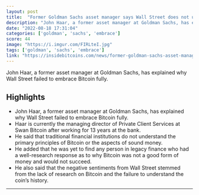 ```yaml
---
layout: post
title:  "Former Goldman Sachs asset manager says Wall Street does not understand Bitcoin"
description: "John Haar, a former asset manager at Goldman Sachs, has explained why Wall Street failed to embrace Bitcoin fully."
date: "2022-08-18 17:31:04"
categories: ['goldman', 'sachs', 'embrace']
score: 44
image: "https://i.imgur.com/FIRLteI.jpg"
tags: ['goldman', 'sachs', 'embrace']
link: "https://insidebitcoins.com/news/former-goldman-sachs-asset-manager-says-wall-street-does-not-understand-bitcoin"
---
```


John Haar, a former asset manager at Goldman Sachs, has explained why Wall Street failed to embrace Bitcoin fully.

## Highlights

- John Haar, a former asset manager at Goldman Sachs, has explained why Wall Street failed to embrace Bitcoin fully.
- Haar is currently the managing director of Private Client Services at Swan Bitcoin after working for 13 years at the bank.
- He said that traditional financial institutions do not understand the primary principles of Bitcoin or the aspects of sound money.
- He added that he was yet to find any person in legacy finance who had a well-research response as to why Bitcoin was not a good form of money and would not succeed.
- He also said that the negative sentiments from Wall Street stemmed from the lack of research on Bitcoin and the failure to understand the coin’s history.

---
